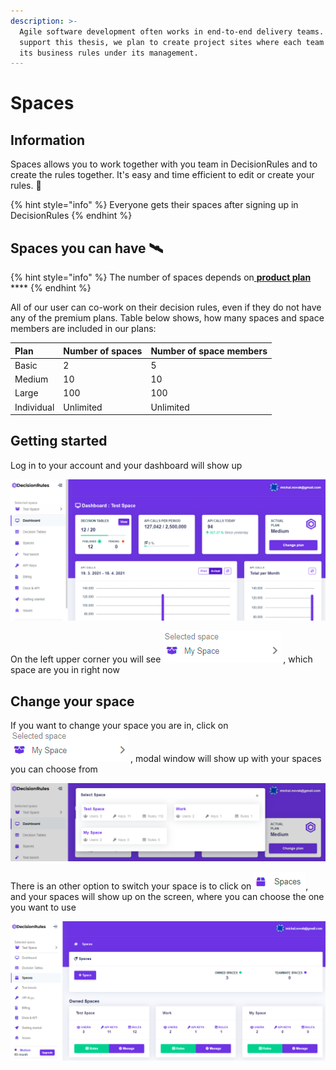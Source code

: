 ```yaml
---
description: >-
  Agile software development often works in end-to-end delivery teams. To
  support this thesis, we plan to create project sites where each team will have
  its business rules under its management.
---
```


# Spaces

## Information

Spaces allows you to work together with you team in DecisionRules and to create the rules together. It's easy and time efficient to edit or create your rules. 🚀 

{% hint style="info" %}
Everyone gets their spaces after signing up in DecisionRules 
{% endhint %}

## Spaces you can have 🛰 

{% hint style="info" %}
The number of spaces depends on[ **product plan**](../billing/change-product-plan.md) ****
{% endhint %}

All of our user can co-work on their decision rules, even if they do not have any of the premium plans. Table below shows, how many spaces and space members are included in our plans:

| **Plan** | Number of spaces | Number of space members |
| :--- | :--- | :--- |
| Basic | 2 | 5 |
| Medium | 10 | 10 |
| Large | 100 | 100 |
| Individual | Unlimited | Unlimited |

## Getting started

Log in to your account and your dashboard will show up

![](../.gitbook/assets/image%20%2871%29.png)

On the left upper corner you will see ![](../.gitbook/assets/image%20%2828%29.png) , which space are you in right now

## Change your space 

If you want to change your space you are in, click on ![](../.gitbook/assets/image%20%2828%29.png) , modal window will show up with your spaces you can choose from

![](../.gitbook/assets/image%20%2858%29.png)

There is an other option to switch your space is to click on ![](../.gitbook/assets/image%20%2857%29.png), and your spaces will show up on the screen, where you can choose the one you want to use

![](../.gitbook/assets/image%20%2864%29.png)

